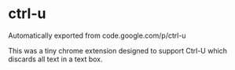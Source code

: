 # ctrl-u
Automatically exported from code.google.com/p/ctrl-u

This was a tiny chrome extension designed to support Ctrl-U which discards all text in a text box.
